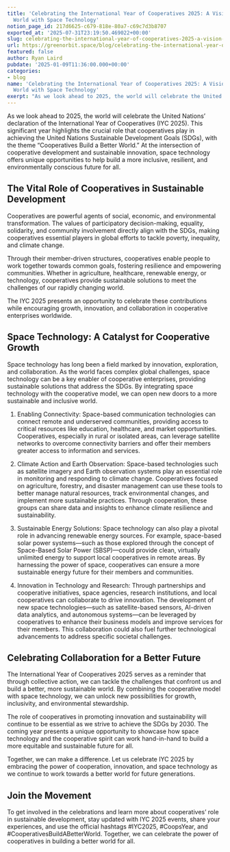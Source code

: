 ```yaml
---
title: 'Celebrating the International Year of Cooperatives 2025: A Vision for a Better
  World with Space Technology'
notion_page_id: 217d6625-c679-818e-80a7-c69c7d3b8707
exported_at: '2025-07-31T23:19:50.469022+00:00'
slug: celebrating-the-international-year-of-cooperatives-2025-a-vision-for-a-better-world-with-space-technology
url: https://greenorbit.space/blog/celebrating-the-international-year-of-cooperatives-2025-a-vision-for-a-better-world-with-space-technology/
featured: false
author: Ryan Laird
pubdate: '2025-01-09T11:36:00.000+00:00'
categories:
- blog
name: 'Celebrating the International Year of Cooperatives 2025: A Vision for a Better
  World with Space Technology'
exerpt: "As we look ahead to 2025, the world will celebrate the United Nations’ declaration of the International Year of Cooperatives (IYC 2025). This significant year highlights the crucial role that cooperatives play in achieving the United Nations Sustainable Development Goals (SDGs), with the theme “Cooperatives Build a Better World.” At the intersection of cooperative development and sustainable innovation, space technology offers unique opportunities to help build a more inclusive, resilient, and environmentally conscious future for all."
---
```


As we look ahead to 2025, the world will celebrate the United Nations’ declaration of the International Year of Cooperatives (IYC 2025). This significant year highlights the crucial role that cooperatives play in achieving the United Nations Sustainable Development Goals (SDGs), with the theme “Cooperatives Build a Better World.” At the intersection of cooperative development and sustainable innovation, space technology offers unique opportunities to help build a more inclusive, resilient, and environmentally conscious future for all.

## The Vital Role of Cooperatives in Sustainable Development

Cooperatives are powerful agents of social, economic, and environmental transformation. The values of participatory decision-making, equality, solidarity, and community involvement directly align with the SDGs, making cooperatives essential players in global efforts to tackle poverty, inequality, and climate change.

Through their member-driven structures, cooperatives enable people to work together towards common goals, fostering resilience and empowering communities. Whether in agriculture, healthcare, renewable energy, or technology, cooperatives provide sustainable solutions to meet the challenges of our rapidly changing world.

The IYC 2025 presents an opportunity to celebrate these contributions while encouraging growth, innovation, and collaboration in cooperative enterprises worldwide.

## Space Technology: A Catalyst for Cooperative Growth

Space technology has long been a field marked by innovation, exploration, and collaboration. As the world faces complex global challenges, space technology can be a key enabler of cooperative enterprises, providing sustainable solutions that address the SDGs. By integrating space technology with the cooperative model, we can open new doors to a more sustainable and inclusive world.

1. Enabling Connectivity: Space-based communication technologies can connect remote and underserved communities, providing access to critical resources like education, healthcare, and market opportunities. Cooperatives, especially in rural or isolated areas, can leverage satellite networks to overcome connectivity barriers and offer their members greater access to information and services.

1. Climate Action and Earth Observation: Space-based technologies such as satellite imagery and Earth observation systems play an essential role in monitoring and responding to climate change. Cooperatives focused on agriculture, forestry, and disaster management can use these tools to better manage natural resources, track environmental changes, and implement more sustainable practices. Through cooperation, these groups can share data and insights to enhance climate resilience and sustainability.

1. Sustainable Energy Solutions: Space technology can also play a pivotal role in advancing renewable energy sources. For example, space-based solar power systems—such as those explored through the concept of Space-Based Solar Power (SBSP)—could provide clean, virtually unlimited energy to support local cooperatives in remote areas. By harnessing the power of space, cooperatives can ensure a more sustainable energy future for their members and communities.

1. Innovation in Technology and Research: Through partnerships and cooperative initiatives, space agencies, research institutions, and local cooperatives can collaborate to drive innovation. The development of new space technologies—such as satellite-based sensors, AI-driven data analytics, and autonomous systems—can be leveraged by cooperatives to enhance their business models and improve services for their members. This collaboration could also fuel further technological advancements to address specific societal challenges.

## Celebrating Collaboration for a Better Future

The International Year of Cooperatives 2025 serves as a reminder that through collective action, we can tackle the challenges that confront us and build a better, more sustainable world. By combining the cooperative model with space technology, we can unlock new possibilities for growth, inclusivity, and environmental stewardship.

The role of cooperatives in promoting innovation and sustainability will continue to be essential as we strive to achieve the SDGs by 2030. The coming year presents a unique opportunity to showcase how space technology and the cooperative spirit can work hand-in-hand to build a more equitable and sustainable future for all.

Together, we can make a difference. Let us celebrate IYC 2025 by embracing the power of cooperation, innovation, and space technology as we continue to work towards a better world for future generations.

## Join the Movement

To get involved in the celebrations and learn more about cooperatives’ role in sustainable development, stay updated with IYC 2025 events, share your experiences, and use the official hashtags #IYC2025, #CoopsYear, and #CooperativesBuildABetterWorld. Together, we can celebrate the power of cooperatives in building a better world for all.